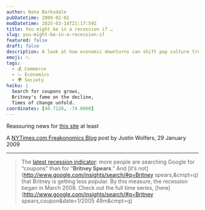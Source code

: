 ```yaml
---
author: Nate Barksdale
pubDatetime: 2009-02-02
modDatetime: 2025-03-14T21:17:59Z
title: You might be in a recession if …
slug: you-might-be-in-a-recession-if
featured: false
draft: false
description: A look at how economic downturns can shift pop culture trends, as people prioritize savings over celebrity interests.
emoji: 📉
tags:
  - 💰 Commerce
  - 📉 Economics
  - 🌍 Society
haiku: |
  Search for coupons grows,  
  Britney's fame on the decline,  
  Times of change unfold.
coordinates: [40.7128, -74.0060]
---
```


Reassuring news for [this site](http://web.archive.org/web/20111012074853/http://www.fabu.com/brand/britneyspears) at least

A [NYTimes.com Freakonomics Blog](http://freakonomics.blogs.nytimes.com/2009/01/29/sign-o-the-times/) post by Justin Wolfers, 29 January 2009

---

> The [latest recession indicator](https://www.google.com/search?q=%22latest%20recession%20indicator%22%20bocowgill.com): more people are searching Google for “coupons” than for “**Britney Spears**.” And [it’s not](http://www.google.com/insights/search/#q=Britney spears,&cmpt=q) that Britney is getting less popular. By this measure, the recession began in March 2008. Check out the full time series, [here](http://www.google.com/insights/search/#q=Britney spears,coupon&date=1/2005 49m&cmpt=q)
